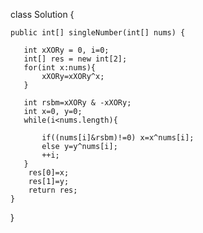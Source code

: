 class Solution {

    public int[] singleNumber(int[] nums) {
    
       int xXORy = 0, i=0;
       int[] res = new int[2];
       for(int x:nums){
           xXORy=xXORy^x;
       }

       int rsbm=xXORy & -xXORy;
       int x=0, y=0;
       while(i<nums.length){

           if((nums[i]&rsbm)!=0) x=x^nums[i];
           else y=y^nums[i];
           ++i;
       }
        res[0]=x;
        res[1]=y;
        return res;
    }
}
